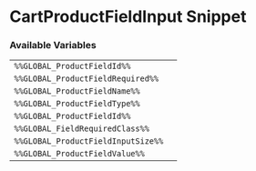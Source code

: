 # CartProductFieldInput Snippet

### Available Variables
|||
|---|---|
| `%%GLOBAL_ProductFieldId%%` |
| `%%GLOBAL_ProductFieldRequired%%` |
| `%%GLOBAL_ProductFieldName%%` |
| `%%GLOBAL_ProductFieldType%%` |
| `%%GLOBAL_ProductFieldId%%` |
| `%%GLOBAL_FieldRequiredClass%%` |
| `%%GLOBAL_ProductFieldInputSize%%` |
| `%%GLOBAL_ProductFieldValue%%` |
